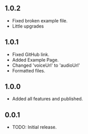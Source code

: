## 1.0.2
* Fixed broken example file.
* Little upgrades

## 1.0.1
* Fixed GitHub link.
* Added Example Page.
* Changed 'voiceUrl' to 'audioUrl'
* Formatted files.

## 1.0.0
* Added all features and published.

## 0.0.1

* TODO: Initial release.
